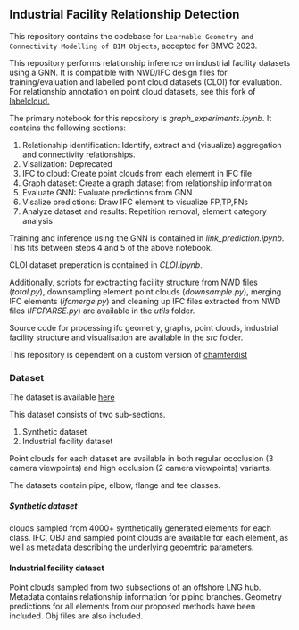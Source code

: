 ## Industrial Facility Relationship Detection

This repository contains the codebase for `Learnable Geometry and Connectivity Modelling of BIM Objects`, accepted for BMVC 2023.

This repository performs relationship inference on industrial facility datasets using a GNN. It is compatible with NWD/IFC design files for training/evaluation and labelled point cloud datasets (CLOI) for evaluation. For relationship annotation on point cloud datasets, see this fork of [labelcloud.](https://github.com/haritha-j/labelCloud/tree/rel)

The primary notebook for this repository is *graph_experiments.ipynb*. 
It contains the following sections:
1. Relationship identification: Identify, extract and (visualize) 
aggregation and connectivity relationships.
2. Visalization: Deprecated
3. IFC to cloud: Create point clouds from each element in IFC file
4. Graph dataset: Create a graph dataset from relationship information
5. Evaluate GNN: Evaluate predictions from GNN
6. Visalize predictions: Draw IFC element to visualize FP,TP,FNs
7. Analyze dataset and results: Repetition removal, element category analysis

Training and inference using the GNN is contained in *link_prediction.ipynb*. This fits between steps 4 and 5 of the above notebook.

CLOI dataset preperation is contained in *CLOI.ipynb*.

Additionally, scripts for exctracting facility structure from NWD files (*total.py*), downsampling element point clouds (*downsample.py*), merging IFC elements (*ifcmerge.py*) and cleaning up IFC files extracted from NWD files (*IFCPARSE.py*) are available in the *utils* folder.

Source code for processing ifc geometry, graphs, point clouds, industrial facility structure and visualisation are available in the *src* folder.

This repository is dependent on a custom version of [chamferdist](https://github.com/haritha-j/chamferdist)

### Dataset 

The dataset is available [here](https://drive.google.com/file/d/14MYRz4-1RuoHHstqzGsiybucTb4wpWs6/view?usp=sharing)


This dataset consists of two sub-sections.
1. Synthetic dataset
2. Industrial facility dataset

Point clouds for each dataset are available in both regular occclusion (3 camera viewpoints) and high occlusion (2 camera viewpoints) variants.

The datasets contain pipe, elbow, flange and tee classes.


##### Synthetic dataset

clouds sampled from 4000+ synthetically generated elements for each class. IFC, OBJ and sampled point clouds are available for each element, as well as metadata describing the underlying geoemtric parameters.


#### Industrial facility dataset

Point clouds sampled from two subsections of an offshore LNG hub.
Metadata contains relationship information for piping branches.
Geometry predictions for all elements from our proposed methods have been included.
Obj files are also included.
